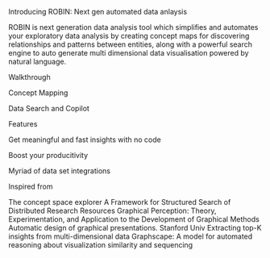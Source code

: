 Introducing ROBIN: Next gen automated data anlaysis 

ROBIN is next generation data analysis tool which simplifies and automates your exploratory data analysis by creating concept maps 
for discovering relationships and patterns between entities, along with a powerful search engine to auto generate multi dimensional
data visualisation powered by natural language.

Walkthrough

Concept Mapping

Data Search and Copilot

Features

Get meaningful and fast insights with no code

Boost your producitivity 

Myriad of data set integrations


Inspired from

 The concept space explorer
 A Framework for Structured Search of Distributed Research Resources
 Graphical Perception: Theory, Experimentation, and Application to the Development of Graphical Methods
 Automatic design of graphical presentations. Stanford Univ
 Extracting top-K insights from multi-dimensional data
 Graphscape: A model for automated reasoning about visualization similarity and sequencing


 
